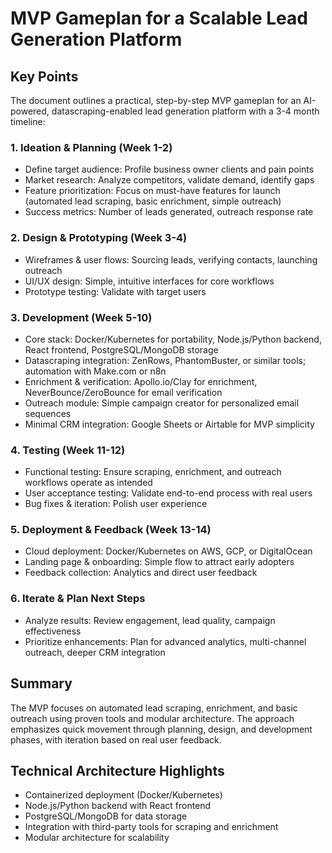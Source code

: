 # MVP Gameplan for a Scalable Lead Generation Platform

## Key Points

The document outlines a practical, step-by-step MVP gameplan for an AI-powered, datascraping-enabled lead generation platform with a 3-4 month timeline:

### 1. Ideation & Planning (Week 1-2)
- Define target audience: Profile business owner clients and pain points
- Market research: Analyze competitors, validate demand, identify gaps
- Feature prioritization: Focus on must-have features for launch (automated lead scraping, basic enrichment, simple outreach)
- Success metrics: Number of leads generated, outreach response rate

### 2. Design & Prototyping (Week 3-4)
- Wireframes & user flows: Sourcing leads, verifying contacts, launching outreach
- UI/UX design: Simple, intuitive interfaces for core workflows
- Prototype testing: Validate with target users

### 3. Development (Week 5-10)
- Core stack: Docker/Kubernetes for portability, Node.js/Python backend, React frontend, PostgreSQL/MongoDB storage
- Datascraping integration: ZenRows, PhantomBuster, or similar tools; automation with Make.com or n8n
- Enrichment & verification: Apollo.io/Clay for enrichment, NeverBounce/ZeroBounce for email verification
- Outreach module: Simple campaign creator for personalized email sequences
- Minimal CRM integration: Google Sheets or Airtable for MVP simplicity

### 4. Testing (Week 11-12)
- Functional testing: Ensure scraping, enrichment, and outreach workflows operate as intended
- User acceptance testing: Validate end-to-end process with real users
- Bug fixes & iteration: Polish user experience

### 5. Deployment & Feedback (Week 13-14)
- Cloud deployment: Docker/Kubernetes on AWS, GCP, or DigitalOcean
- Landing page & onboarding: Simple flow to attract early adopters
- Feedback collection: Analytics and direct user feedback

### 6. Iterate & Plan Next Steps
- Analyze results: Review engagement, lead quality, campaign effectiveness
- Prioritize enhancements: Plan for advanced analytics, multi-channel outreach, deeper CRM integration

## Summary
The MVP focuses on automated lead scraping, enrichment, and basic outreach using proven tools and modular architecture. The approach emphasizes quick movement through planning, design, and development phases, with iteration based on real user feedback.

## Technical Architecture Highlights
- Containerized deployment (Docker/Kubernetes)
- Node.js/Python backend with React frontend
- PostgreSQL/MongoDB for data storage
- Integration with third-party tools for scraping and enrichment
- Modular architecture for scalability
